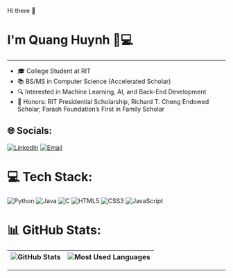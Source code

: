 Hi there 👋
# I'm Quang Huynh 🌟💻
---
- 🎓 College Student at RIT
- 📚 BS/MS in Computer Science (Accelerated Scholar)
- 🔍 Interested in Machine Learning, AI, and Back-End Development
- 🏅 Honors: RIT Presidential Scholarship, Richard T. Cheng Endowed Scholar, Farash Foundation’s First in Family Scholar


## 🌐 Socials:
[![LinkedIn](https://cdn2.iconfinder.com/data/icons/social-media-2285/512/1_Linkedin_unofficial_colored_svg-64.png)](https://linkedin.com/in/quangs)  [![Email](https://cdn4.iconfinder.com/data/icons/social-media-logos-6/512/112-gmail_email_mail-64.png)](mailto:qth9368@rit.edu)
  
# 💻 Tech Stack:
![Python](https://img.shields.io/badge/python-3670A0?style=for-the-badge&logo=python&logoColor=ffdd54) ![Java](https://img.shields.io/badge/java-%23ED8B00.svg?style=for-the-badge&logo=openjdk&logoColor=white) ![C](https://img.shields.io/badge/c-%2300599C.svg?style=for-the-badge&logo=c&logoColor=white) ![HTML5](https://img.shields.io/badge/html5-%23E34F26.svg?style=for-the-badge&logo=html5&logoColor=white) ![CSS3](https://img.shields.io/badge/css3-%231572B6.svg?style=for-the-badge&logo=css3&logoColor=white)   ![JavaScript](https://img.shields.io/badge/javascript-%23323330.svg?style=for-the-badge&logo=javascript&logoColor=%23F7DF1E) 
# 📊 GitHub Stats:
| ![GitHub Stats](https://github-readme-stats.vercel.app/api?username=quangshuynh&theme=dark&hide_border=false&include_all_commits=false&count_private=false) | ![Most Used Languages](https://github-readme-stats.vercel.app/api/top-langs/?username=quangshuynh&theme=dark&hide_border=false&include_all_commits=false&count_private=false&layout=compact) |
| ------------- | ------------- |
---
